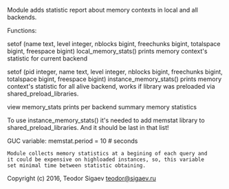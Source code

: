 Module adds statistic report about memory contexts in local and all backends.

Functions:

setof (name text, level integer, nblocks bigint, freechunks bigint,
	   totalspace bigint, freespace bigint)
	local_memory_stats()
	prints memory context's statistic for current backend

setof (pid integer, name text, level integer, nblocks bigint, freechunks bigint,
	   totalspace bigint, freespace bigint)
	instance_memory_stats()
	prints memory context's statistic for all alive backend, works if library
	was preloaded via shared_preload_libraries.

view memory_stats
	prints per backend summary memory statistics 	

To use instance_memory_stats() it's needed to add memstat library to
shared_preload_libraries. And it should be last in that list!

GUC variable:
	memstat.period = 10 # seconds

	Module collects memory statistics at a begining of each query and
	it could be expensive on highloaded instances, so, this variable
	set minimal time between statistic obtaining.

Copyright (c) 2016, Teodor Sigaev <teodor@sigaev.ru>
